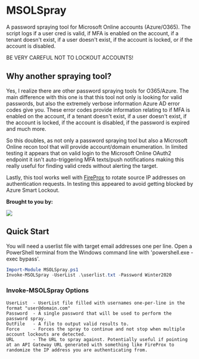 # MSOLSpray
A password spraying tool for Microsoft Online accounts (Azure/O365). The script logs if a user cred is valid, if MFA is enabled on the account, if a tenant doesn't exist, if a user doesn't exist, if the account is locked, or if the account is disabled. 

BE VERY CAREFUL NOT TO LOCKOUT ACCOUNTS!

## Why another spraying tool?
Yes, I realize there are other password spraying tools for O365/Azure. The main difference with this one is that this tool not only is looking for valid passwords, but also the extremely verbose information Azure AD error codes give you. These error codes provide information relating to if MFA is enabled on the account, if a tenant doesn't exist, if a user doesn't exist, if the account is locked, if the account is disabled, if the password is expired and much more.

So this doubles, as not only a password spraying tool but also a Microsoft Online recon tool that will provide account/domain enumeration. In limited testing it appears that on valid login to the Microsoft Online OAuth2 endpoint it isn't auto-triggering MFA texts/push notifications making this really useful for finding valid creds without alerting the target.

Lastly, this tool works well with [FireProx](https://github.com/ustayready/fireprox) to rotate source IP addresses on authentication requests. In testing this appeared to avoid getting blocked by Azure Smart Lockout.

**Brought to you by:**

[<img src="https://www.blackhillsinfosec.com/wp-content/uploads/2016/03/BHIS-logo-L-300x300.png">](https://www.blackhillsinfosec.com)

## Quick Start
You will need a userlist file with target email addresses one per line. Open a PowerShell terminal from the Windows command line with 'powershell.exe -exec bypass'.

```PowerShell
Import-Module MSOLSpray.ps1
Invoke-MSOLSpray -UserList .\userlist.txt -Password Winter2020
```

### Invoke-MSOLSpray Options
```
UserList  - UserList file filled with usernames one-per-line in the format "user@domain.com"
Password  - A single password that will be used to perform the password spray.
OutFile   - A file to output valid results to.
Force     - Forces the spray to continue and not stop when multiple account lockouts are detected.
URL       - The URL to spray against. Potentially useful if pointing at an API Gateway URL generated with something like FireProx to randomize the IP address you are authenticating from.
```
